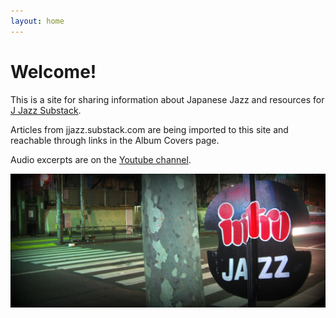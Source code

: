 ```yaml
---
layout: home
---
```


# Welcome!

This is a site for sharing information about Japanese Jazz and resources for [J Jazz Substack](https://jjazz.substack.com).

Articles from jjazz.substack.com are being imported to this site and reachable through links in the Album Covers page.

Audio excerpts are on the [Youtube channel](https://www.youtube.com/channel/UCUDGeoIKVtmk-thXbzNY_jw).

[![Intro](/assets/images/intro-jazz.jpeg)](/assets/images/intro-jazz.jpeg)